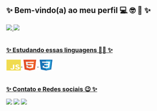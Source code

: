 ##  ✨ Bem-vindo(a) ao meu perfil 💻 🤓 🤩  ✨

 <div>
   <a href="https://github.com/FernandaGouveia">
   <img height="150em" src="https://github-readme-stats.vercel.app/api?username=FernandaGouveia&show_icons=true&theme=buefy&include_all_commits=true&count_private=true"/>
   <img height="150em" src="https://github-readme-stats.vercel.app/api/top-langs/?username=FernandaGouveia&layout=compact&langs_count=6&theme=buefy"/>

</div>
<div style="display: inline_block"><br>
<h3> ✨ Estudando essas linguagens 🧑‍💻 ✨ </h3>
  <img align="center" alt="Js" height="30" width="40" src="https://raw.githubusercontent.com/devicons/devicon/master/icons/javascript/javascript-plain.svg">
  <img align="center" alt="HTML" height="30" width="40" src="https://raw.githubusercontent.com/devicons/devicon/master/icons/html5/html5-original.svg">
  <img align="center" alt="CSS" height="30" width="40" src="https://raw.githubusercontent.com/devicons/devicon/master/icons/css3/css3-original.svg">
</div>
 
 <br>

<div> 
<h3> ✨ Contato e Redes sociais 😉 ✨ </h3>
    <a href="https://www.linkedin.com/in/fernandagouveia-dev" target="_blank"><img src="https://img.shields.io/badge/-LinkedIn-%230077B5?style=for-the-badge&logo=linkedin&logoColor=white" target="_blank"></a> 
 <a href="https://instagram.com/gouveiananda_" target="_blank"><img src="https://img.shields.io/badge/-Instagram-%23E4405F?style=for-the-badge&logo=instagram&logoColor=white" target="_blank"></a>
  <a href = "mailto:fgouveia.dev@gmail.com"><img src="https://img.shields.io/badge/-Gmail-%23333?style=for-the-badge&logo=gmail&logoColor=white" target="_blank"></a>
</div>
